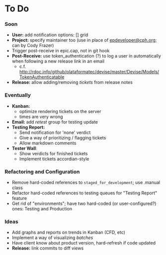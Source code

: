 # To Do

### Soon

 - **User:** add notification options: [] grid
 - **Project:** specify maintainer too (use in place of epdeveloper@cph.org; can by Cody Frazer)
 - Trigger post-receive in epic.cap, not in git hook
 - **Post-Receive:** use token_authentication (?) to log a user in automatically when following a new release link in an email
   - c.f. http://rdoc.info/github/plataformatec/devise/master/Devise/Models/TokenAuthenticatable
 - **Release:** allow adding/removing _tickets_ from release notes

### Eventually

 - **Kanban:**
   - optimize rendering tickets on the server
   - times are very wrong
 - **Email:** add _retest_ group for testing update
 - **Testing Report:**
   - Send notification for 'none' verdict
   - Give a way of prioritizing / flagging tickets
   - Allow markdown comments
 - **Tester Wall**:
   - Show verdicts for finished tickets
   - Implement tickets accordian-style

### Refactoring and Configuration

 - Remove hard-coded references to `staged_for_development`; use .manual class
 - Refactor hard-coded references to testing queues for "Testing Report" feature
 - Get rid of "environments"; have two hard-coded (or user-configured?) ones: Testing and Production

### Ideas

 - Add graphs and reports on trends in Kanban (CFD, etc)
 - Implement a way of visualizing _batches_
 - Have client know about product version, hard-refresh if code updated
 - **Release:** link commits to diff views
